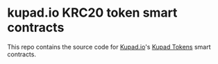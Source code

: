 # kupad.io KRC20 token smart contracts

This repo contains the source code for [Kupad.io](http://kupad.io)'s [Kupad Tokens](https://explorer.kcc.io/en/token/0x051dfe4586c13112561e7e34e4b9bd4786ad2f08) smart contracts.

